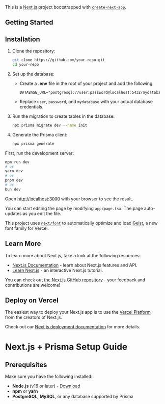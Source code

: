 This is a [Next.js](https://nextjs.org) project bootstrapped with [`create-next-app`](https://nextjs.org/docs/app/api-reference/cli/create-next-app).

## Getting Started

## Installation
1. Clone the repository:
   ```sh
   git clone https://github.com/your-repo.git
   cd your-repo
   ```

2. Set up the database:
   - Create a **.env** file in the root of your project and add the following:
     ```env
     DATABASE_URL="postgresql://user:password@localhost:5432/mydatabase"
     ```
   - Replace `user`, `password`, and `mydatabase` with your actual database credentials.


3. Run the migration to create tables in the database:
   ```sh
   npx prisma migrate dev --name init
   ```

4. Generate the Prisma client:
   ```sh
   npx prisma generate
   ```

First, run the development server:

```bash
npm run dev
# or
yarn dev
# or
pnpm dev
# or
bun dev
```

Open [http://localhost:3000](http://localhost:3000) with your browser to see the result.

You can start editing the page by modifying `app/page.tsx`. The page auto-updates as you edit the file.

This project uses [`next/font`](https://nextjs.org/docs/app/building-your-application/optimizing/fonts) to automatically optimize and load [Geist](https://vercel.com/font), a new font family for Vercel.

## Learn More

To learn more about Next.js, take a look at the following resources:

- [Next.js Documentation](https://nextjs.org/docs) - learn about Next.js features and API.
- [Learn Next.js](https://nextjs.org/learn) - an interactive Next.js tutorial.

You can check out [the Next.js GitHub repository](https://github.com/vercel/next.js) - your feedback and contributions are welcome!

## Deploy on Vercel

The easiest way to deploy your Next.js app is to use the [Vercel Platform](https://vercel.com/new?utm_medium=default-template&filter=next.js&utm_source=create-next-app&utm_campaign=create-next-app-readme) from the creators of Next.js.

Check out our [Next.js deployment documentation](https://nextjs.org/docs/app/building-your-application/deploying) for more details.

# Next.js + Prisma Setup Guide

## Prerequisites
Make sure you have the following installed:
- **Node.js** (v16 or later) - [Download](https://nodejs.org/)
- **npm** or **yarn**
- **PostgreSQL**, **MySQL**, or any database supported by Prisma

